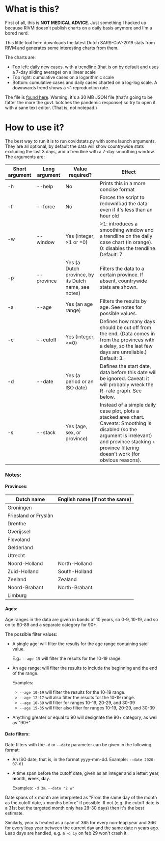 # What is this?

First of all, this is **NOT MEDICAL ADVICE**. Just something I hacked up because RIVM doesn't publish charts on a daily basis anymore and I'm a bored nerd.

This little tool here downloads the latest Dutch SARS-CoV-2019 stats from RIVM and generates some interesting charts from them.

The charts are:

* Top left: daily new cases, with a trendline (that is on by default and uses a 7-day sliding average) on a linear scale
* Top right: cumulative cases on a logarithmic scale
* Bottom: cumulative cases and daily cases charted on a log-log scale. A downwards trend shows a <1 reproduction rate.

The file is [found here](https://data.rivm.nl/covid-19/COVID-19_casus_landelijk.json). Warning, it's a 30 MB JSON file (that's going to be fatter the more the govt. botches the pandemic response) so try to open it with a sane text editor. (That is, not notepad.)

# How to use it?

The best way to run it is to run covidstats.py with some launch arguments. They are all optional, by default the data will show countrywide stats excluding the last 3 days, and a trendline with a 7-day smoothing window. The arguments are:

Short argument|Long argument|Value required?|Effect
---|---|---|---
-h|--help|No|Prints this in a more concise format
-f|--force|No|Forces the script to redownload the data even if it's less than an hour old
-w|--window|Yes (integer, \>1 or =0)|\>1: introduces a smoothing window and a trendline on the daily case chart (in orange). 0: disables the trendline. Default: 7.
-p|--province|Yes (a Dutch province, by its Dutch name, see notes)|Filters the data to a certain province. If absent, countrywide stats are shown.
-a|--age|Yes (an age range)|Filters the results by age. See notes for possible values.
-c|--cutoff|Yes (integer, >=0)|Defines how many days should be cut off from the end. (Data comes in from the provinces with a delay, so the last few days are unreliable.) Default: 3.
-d|--date|Yes (a period or an ISO date)|Defines the start date, data before this date will be ignored. Caveat: it will probably wreck the R-rate graph. See below.
-s|--stack|Yes (age, sex, or province)|Instead of a simple daily case plot, plots a stacked area chart. Caveats: Smoothing is disabled (so the argument is irrelevant) and province stacking + province filtering doesn't work (for obvious reasons).

### Notes:

#### Provinces:

Dutch name|English name (if not the same)|
---|---
Groningen|
Friesland or Fryslân|
Drenthe|
Overijssel|
Flevoland|
Gelderland|
Utrecht|
Noord-Holland|North-Holland
Zuid-Holland|South-Holland
Zeeland|Zealand
Noord-Brabant|North-Brabant
Limburg|

#### Ages:

Age ranges in the data are given in bands of 10 years, so 0-9, 10-19, and so on to 80-89 and a separate category for 90+.

The possible filter values:

* A single age: will filter the results for the age range containing said value.

    E.g.: `--age 15` will filter the results for the 10-19 range.
* An age range: will filter the results to include the beginning and the end of the range.

    Examples:
    * `--age 10-19` will filter the results for the 10-19 range.
    * `--age 12-17` will also filter the results for the 10-19 range.
    * `--age 10-39` will filter for ranges 10-19, 20-29, and 30-39
    * `--age 15-35` will filter also filter for ranges 10-19, 20-29, and 30-39 
* Anything greater or equal to 90 will designate the 90+ category, as well as "90+"

#### Date filters:

Date filters with the `-d` or `--date` parameter can be given in the following format:

* An ISO date, that is, in the format yyyy-mm-dd. Example: `--date 2020-07-01`
* A time span before the cutoff date, given as an integer and a letter: **y**ear, **m**onth, **w**eek, **d**ay.

    Examples: `-d 3m`, `--date "2 w"`
    
Date spans of x month are interpreted as "From the same day of the month as the cutoff date, x months before" if possible.
If not (e.g. the cutoff date is a 31st but the targeted month only has 28-30 days) then it's the best estimate.

Similarly, year is treated as a span of 365 for every non-leap year and 366 for every leap year between the current day and the same date n years ago.
Leap days are handled, e.g. a `-d 1y` on feb 29 won't crash it.